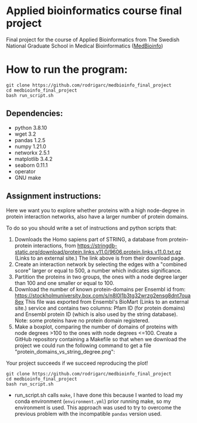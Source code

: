 # Applied bioinformatics course final project

Final project for the course of Applied Bioinformatics from The Swedish National Graduate School in Medical Bioinformatics ([MedBioinfo](http://www.medbioinfo.se/))

# How to run the program:
 ```
 git clone https://github.com/rodrigarc/medbioinfo_final_project
 cd medbioinfo_final_project
 bash run_script.sh
 ```
## Dependencies:
  * python 3.8.10
  * wget 3.2
  * pandas 1.2.5
  * numpy 1.21.0
  * networkx 2.5.1
  * matplotlib 3.4.2
  * seaborn 0.11.1
  * operator
  * GNU make

## Assignment instructions:

Here we want you to explore whether proteins with a high node-degree in protein interaction networks, also have a larger number of protein domains.

To do so you should write a set of instructions and python scripts that:

1. Downloads the Homo sapiens part of STRING, a database from protein-protein interactions, from
https://stringdb-static.org/download/protein.links.v11.0/9606.protein.links.v11.0.txt.gz (Links to an external site.)
The link above is from their download page.
2. Create an interaction network by selecting the edges with a "combined score" larger or equal to 500, a number which indicates significance.
3. Partition the proteins in two groups, the ones with a node degree larger than 100 and one smaller or equal to 100.
4. Download the number of known protein-domains per Ensembl id from:
https://stockholmuniversity.box.com/s/n8l0l1b3tg32wrzg2ensg8dnt7oua8ex
This file was exported from Ensembl's BioMart (Links to an external site.) service and contains two columns: Pfam ID (for protein domains) and Ensembl protein ID (which is also used by the string database). Note: some proteins have no protein domain registered.
5. Make a boxplot, comparing the number of domains of proteins with node degrees >100 to the ones with node degrees <=100.
Create a GitHub repository containing a Makefile so that when we download the project we could run the following command to get a file "protein_domains_vs_string_degree.png":

Your project succeeds if we succeed reproducing the plot!
```
git clone https://github.com/rodrigarc/medbioinfo_final_project
cd medbioinfo_final_project
bash run_script.sh
```

* run_script.sh calls `make`, I have done this because I wanted to load my conda environment (`environment.yml`) prior running make, so my environment is used. This approach was used to try to overcome the previous problem with the incompatible `pandas` version used.
